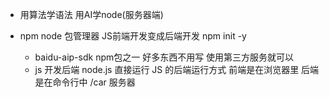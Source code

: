 - 用算法学语法  用AI学node(服务器端)

- npm node 包管理器
    JS前端开发变成后端开发
    npm init -y
    - baidu-aip-sdk npm包之一
    好多东西不用写 使用第三方服务就可以
    - js 开发后端
     node.js 直接运行   JS 的后端运行方式
     前端是在浏览器里 后端是在命令行中
     /car   服务器